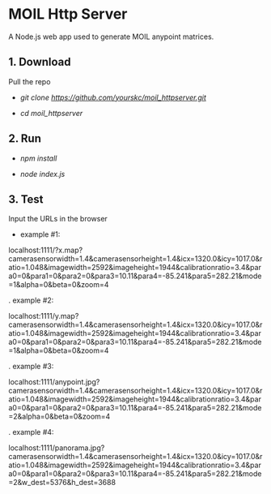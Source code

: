 # MOIL Http Server

A Node.js web app used to generate MOIL anypoint matrices. 

## 1.   Download 

   Pull the repo

   - *git clone https://github.com/yourskc/moil_httpserver.git*

   - *cd moil_httpserver*

## 2.   Run

   - *npm install*

   - *node index.js*

## 3. Test

Input the URLs in the browser

   - example #1: 

   localhost:1111/?x.map?camerasensorwidth=1.4&camerasensorheight=1.4&icx=1320.0&icy=1017.0&ratio=1.048&imagewidth=2592&imageheight=1944&calibrationratio=3.4&para0=0&para1=0&para2=0&para3=10.11&para4=-85.241&para5=282.21&mode=1&alpha=0&beta=0&zoom=4


   . example #2:
   
   localhost:1111/y.map?camerasensorwidth=1.4&camerasensorheight=1.4&icx=1320.0&icy=1017.0&ratio=1.048&imagewidth=2592&imageheight=1944&calibrationratio=3.4&para0=0&para1=0&para2=0&para3=10.11&para4=-85.241&para5=282.21&mode=1&alpha=0&beta=0&zoom=4


   . example #3:
   
   localhost:1111/anypoint.jpg?camerasensorwidth=1.4&camerasensorheight=1.4&icx=1320.0&icy=1017.0&ratio=1.048&imagewidth=2592&imageheight=1944&calibrationratio=3.4&para0=0&para1=0&para2=0&para3=10.11&para4=-85.241&para5=282.21&mode=2&alpha=0&beta=0&zoom=4


   . example #4:
   
   localhost:1111/panorama.jpg?camerasensorwidth=1.4&camerasensorheight=1.4&icx=1320.0&icy=1017.0&ratio=1.048&imagewidth=2592&imageheight=1944&calibrationratio=3.4&para0=0&para1=0&para2=0&para3=10.11&para4=-85.241&para5=282.21&mode=2&w_dest=5376&h_dest=3688


	
	
	
	
	


